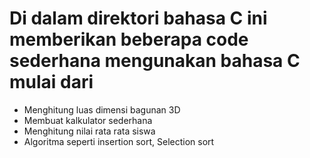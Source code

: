 # Di dalam direktori bahasa C ini memberikan beberapa code sederhana mengunakan bahasa C mulai dari 
- Menghitung luas dimensi bagunan 3D
- Membuat kalkulator sederhana
- Menghitung nilai rata rata siswa
- Algoritma seperti insertion sort, Selection sort
